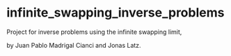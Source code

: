 # infinite_swapping_inverse_problems

Project for inverse problems using the infinite swapping limit, 

by Juan Pablo Madrigal Cianci and Jonas Latz.
